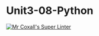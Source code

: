# Unit3-08-Python
[![Mr Coxall's Super Linter](https://github.com/ICS3U-Programming-LiaD/Unit3-08-Python/workflows/Mr%20Coxall's%20Super%20Linter/badge.svg)](https://github.com/ICS3U-Programming-LiaD/Unit3-08-Python/actions/)
